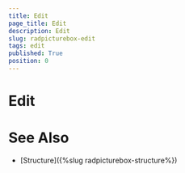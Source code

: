 ```yaml
---
title: Edit
page_title: Edit
description: Edit
slug: radpicturebox-edit
tags: edit
published: True
position: 0
---
```


# Edit


# See Also

* [Structure]({%slug radpicturebox-structure%})
